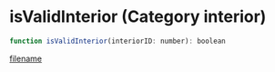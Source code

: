 # isValidInterior (Category interior)

```js
function isValidInterior(interiorID: number): boolean
```

[filename](isValidInterior_m.md ':include')